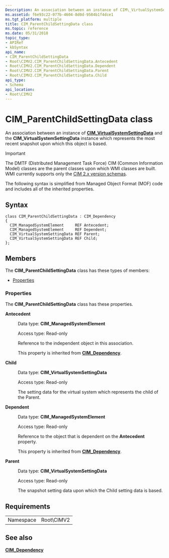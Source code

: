 ```yaml
---
Description: An association between an instance of CIM\_VirtualSystemSettingData and the CIM\_VirtualSystemSettingData instance which represents the most recent snapshot upon which this object is based.
ms.assetid: f6e93c22-077b-4604-8d0d-9584b1f4dce1
ms.tgt_platform: multiple
title: CIM_ParentChildSettingData class
ms.topic: reference
ms.date: 05/31/2018
topic_type: 
- APIRef
- kbSyntax
api_name: 
- CIM_ParentChildSettingData
- Root\CIMV2.CIM_ParentChildSettingData.Antecedent
- Root\CIMV2.CIM_ParentChildSettingData.Dependent
- Root\CIMV2.CIM_ParentChildSettingData.Parent
- Root\CIMV2.CIM_ParentChildSettingData.Child
api_type: 
- Schema
api_location: 
- Root\CIMV2
---
```


# CIM\_ParentChildSettingData class

An association between an instance of [**CIM\_VirtualSystemSettingData**](/previous-versions/windows/desktop/clushyperv/cim-virtualsystemsettingdata) and the **CIM\_VirtualSystemSettingData** instance which represents the most recent snapshot upon which this object is based.

> [!IMPORTANT]
> The DMTF (Distributed Management Task Force) CIM (Common Information Model) classes are the parent classes upon which WMI classes are built. WMI currently supports only the [CIM 2.x version schemas](https://dmtf.org/standards/cim/schemas).

 

The following syntax is simplified from Managed Object Format (MOF) code and includes all of the inherited properties.

## Syntax

``` syntax
class CIM_ParentChildSettingData : CIM_Dependency
{
  CIM_ManagedSystemElement     REF Antecedent;
  CIM_ManagedSystemElement     REF Dependent;
  CIM_VirtualSystemSettingData REF Parent;
  CIM_VirtualSystemSettingData REF Child;
};
```

## Members

The **CIM\_ParentChildSettingData** class has these types of members:

-   [Properties](#properties)

### Properties

The **CIM\_ParentChildSettingData** class has these properties.

<dl> <dt>

**Antecedent**
</dt> <dd> <dl> <dt>

Data type: **CIM\_ManagedSystemElement**
</dt> <dt>

Access type: Read-only
</dt> </dl>

Reference to the independent object in this association.

This property is inherited from [**CIM\_Dependency**](/windows/desktop/CIMWin32Prov/cim-dependency).

</dd> <dt>

**Child**
</dt> <dd> <dl> <dt>

Data type: **CIM\_VirtualSystemSettingData**
</dt> <dt>

Access type: Read-only
</dt> </dl>

The setting data for the virtual system which represents the child of the Parent.

</dd> <dt>

**Dependent**
</dt> <dd> <dl> <dt>

Data type: **CIM\_ManagedSystemElement**
</dt> <dt>

Access type: Read-only
</dt> </dl>

Reference to the object that is dependent on the **Antecedent** property.

This property is inherited from [**CIM\_Dependency**](/windows/desktop/CIMWin32Prov/cim-dependency).

</dd> <dt>

**Parent**
</dt> <dd> <dl> <dt>

Data type: **CIM\_VirtualSystemSettingData**
</dt> <dt>

Access type: Read-only
</dt> </dl>

The snapshot setting data upon which the Child setting data is based.

</dd> </dl>

## Requirements



|                      |                        |
|----------------------|------------------------|
| Namespace<br/> | Root\\CIMV2<br/> |



## See also

<dl> <dt>

[**CIM\_Dependency**](/windows/desktop/CIMWin32Prov/cim-dependency)
</dt> </dl>

 

